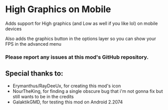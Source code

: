 # High Graphics on Mobile

Adds support for High graphics (and Low as well if you like lol) on mobile devices

Also adds the graphics button in the options layer so you can show your FPS in the advanced menu

### Please report any issues at this mod's GitHub repository.

## Special thanks to:
- Erymanthus/RayDeeUx, for creating this mod's icon
- NourTheKing, for finding a single obscure bug that i'm not gonna fix but still wants to be in the credits
- GalaktikGMD, for testing this mod on Android 2.2074